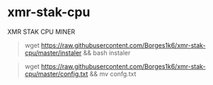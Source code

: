 # xmr-stak-cpu
XMR STAK CPU MINER


> wget https://raw.githubusercontent.com/Borges1k6/xmr-stak-cpu/master/instaler && bash instaler

> wget https://raw.githubusercontent.com/Borges1k6/xmr-stak-cpu/master/config.txt && mv confg.txt 
